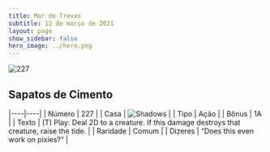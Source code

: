 ```yaml
---
title: Mar de Trevas
subtitle: 12 de março de 2021
layout: page
show_sidebar: false
hero_image: ../hero.png
---
```


![227](https://cdn.keyforgegame.com/media/card_front/pt/496_227_HCCJRP5WG59J_pt.png)

## Sapatos de Cimento

|----|----|
| Número | 227 |
| Casa | ![Shadows](https://archonarcana.com/images/thumb/e/ee/Shadows.png/22px-Shadows.png "Sombras") |
| Tipo | Ação |
| Bônus | 1A |
| Texto | (T) Play: Deal 2D to a creature. If this damage destroys that creature, raise the tide. |
| Raridade | Comum |
| Dizeres | “Does this even work on pixies?” |
